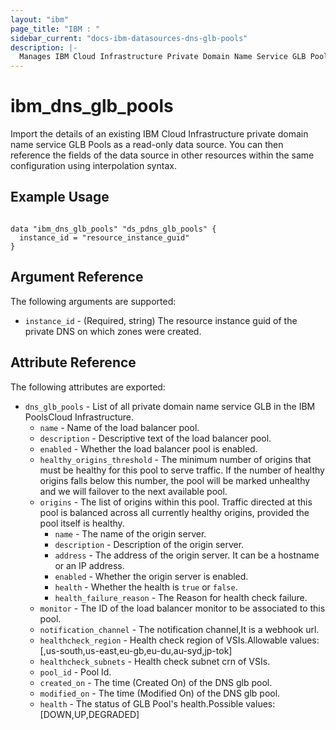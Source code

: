 ```yaml
---
layout: "ibm"
page_title: "IBM : "
sidebar_current: "docs-ibm-datasources-dns-glb-pools"
description: |-
  Manages IBM Cloud Infrastructure Private Domain Name Service GLB Pools.
---
```


# ibm_dns_glb_pools

Import the details of an existing IBM Cloud Infrastructure private domain name service GLB Pools as a read-only data source. You can then reference the fields of the data source in other resources within the same configuration using interpolation syntax.

## Example Usage

```hcl

data "ibm_dns_glb_pools" "ds_pdns_glb_pools" {
  instance_id = "resource_instance_guid"
}

```

## Argument Reference

The following arguments are supported:

- `instance_id` - (Required, string) The resource instance guid of the private DNS on which zones were created.

## Attribute Reference

The following attributes are exported:

- `dns_glb_pools` - List of all private domain name service GLB in the IBM PoolsCloud Infrastructure.
  - `name` -  Name of the load balancer pool.
  - `description` -  Descriptive text of the load balancer pool.
  - `enabled` -  Whether the load balancer pool is enabled.
  - `healthy_origins_threshold` -  The minimum number of origins that must be healthy for this pool to serve traffic. If the number of healthy origins falls below this number, the pool will be marked unhealthy and we will failover to the next available pool.
  - `origins` -  The list of origins within this pool. Traffic directed at this pool is balanced across all currently healthy origins, provided the pool itself is healthy.
    - `name` -  The name of the origin server.
    - `description` -  Description of the origin server.
    - `address` -  The address of the origin server. It can be a hostname or an IP address.
    - `enabled` -  Whether the origin server is enabled.
    - `health` - Whether the health is `true` or `false`.
    - `health_failure_reason` - The Reason for health check failure.
  - `monitor` -  The ID of the load balancer monitor to be associated to this pool.
  - `notification_channel` -  The notification channel,It is a webhook url.
  - `healthcheck_region` -  Health check region of VSIs.Allowable values: [,us-south,us-east,eu-gb,eu-du,au-syd,jp-tok]
  - `healthcheck_subnets` -  Health check subnet crn of VSIs.
  - `pool_id` - Pool Id.
  - `created_on` - The time (Created On) of the DNS glb pool.
  - `modified_on` - The time (Modified On) of the DNS glb pool.
  - `health` - The status of GLB Pool's health.Possible values: [DOWN,UP,DEGRADED]
